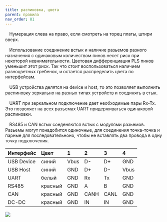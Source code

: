```yaml
---
title: распиновка, цвета
parent: правила
nav_order: 81
---
```

ㅤНумерация слева на право, если смотреть на торец платы, штири вверх.

ㅤИспользование соединение встык и наличие разьемов разного назначения с одинаковым количеством пинов несет риск при некоторой невнимательности. Цветовая дифференциация PLS пинов уменьшит этот риск. Так что стоит воспользоваться наличием разноцветных гребенок, и остается распределить цвета по интерфейсам.

ㅤUSB устройства делятся на device и host, то это позволяет выполнить распиновку зеркально на разных типах устройств и соединять в стык.

ㅤUART при зеркальном подключение дает необходимые пары  Rx-Tx. Это позволяет на всех разъемах UART придерживаться одинаковой распиновки.

ㅤRS485 и CAN встык соеденяются встык с модулями разьемов. Разьемы могут понадобится одиночные, для соединения точка-точка и парные для последовательноно, чтобы не вставлять два провода в одну точку подключения.


|Интерфейс	|Цвет		|1		|2		|3		|4		|
| :-------- | :-------- |:--	|:--	|:--	|:--	|
|USB Device	|синий		|Vbus	|D-		|D+		|GND	|
|USB Host	|синий		|GND	|D+		|D-		|Vbus	|
|UART		|белый		|GND	|Rx		|Tx		|GND	|
|RS485		|красный	|GND	|A		|B		|GND	|
|CAN		|красный	|GND	|CANH	|CANL	|GND	|
|DC-DC		|красный	|GND	|IN	    |IN	    |GND	|

![](../img/pls.png)